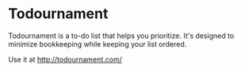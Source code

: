 Todournament
============

Todournament is a to-do list that helps you prioritize. It's designed to minimize bookkeeping while keeping your list ordered.

Use it at http://todournament.com/
